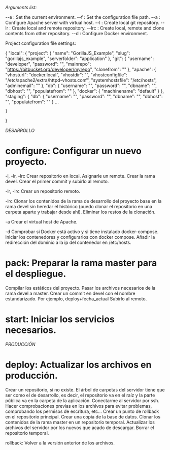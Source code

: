 *Arguments list:*

--e : Set the current environment.
--f : Set the configuration file path.
--a : Configure Apache server with virtual host.
--l : Create local git repository.
--lr : Create local and remote repository.
--lrc : Create local, remote and clone contents from other repository.
--d : Configure Docker environment.


Project configuration file settings:

{
    "local": {
        "project": {
            "name": "GorillaJS_Example",
            "slug": "gorillajs_example",
            "serverfolder": "application"
        },
        "git": {
            "username": "developer",
            "password": "",
            "mainrepo": "https://bitbucket.org/developer/myrepo",
            "clonefrom": ""
        },
        "apache": {
            "vhosturl": "docker.local",
            "vhostdir": "",
            "vhostconfigfile": "/etc/apache2/extra/httpd-vhosts.conf",
            "systemhostsfile": "/etc/hosts",
            "adminemail": ""
        },
        "db": {
            "username": "",
            "password": "",
            "dbname": "",
            "dbhost": "",
            "populatefrom": ""
        },
        "docker": {
            "machinename": "default"
        }
    },
    "staging": {
        "db": {
            "username": "",
            "password": "",
            "dbname": "",
            "dbhost": "",
            "populatefrom": ""
        }
        ...

    }
}


*DESARROLLO*

configure: Configurar un nuevo proyecto. 
====
-l, -lr, -lrc
Crear repositorio en local.
Asignarle un remote.
Crear la rama devel.
Crear el primer commit y subirlo al remoto.

-lr, -lrc
Crear un repositorio remoto.

-lrc
Clonar los contenidos de la rama de desarrollo del proyecto base en la rama devel sin heredar el histórico (puedo clonar el repositorio en una carpeta aparte y trabajar desde ahí).
Eliminar los restos de la clonación.

-a
Crear el virtual host de Apache.

-d
Comprobar si Docker está activo y si tiene instalado docker-compose.
Iniciar los contenedores y configurarlos con docker compose.
Añadir la redirección del dominio a la ip del contenedor en /etc/hosts.

pack: Preparar la rama master para el despliegue.
====
Compilar los estáticos del proyecto.
Pasar los archivos necesarios de la rama devel a master.
Crear un commit en devel con el nombre estandarizado. Por ejemplo, deploy+fecha_actual
Subirlo al remoto.

start: Iniciar los servicios necesarios.
====



*PRODUCCIÓN*

deploy: Actualizar los archivos en producción.
====
Crear un repositorio, si no existe. El árbol de carpetas del servidor tiene que ser como el de desarrollo, es decir, el repositorio va en el raíz y la parte pública va en la carpeta de la aplicación.
Conectarme al servidor por ssh.
Hacer comprobaciones previas en los archivos para evitar problemas, comprobando los permisos de escritura, etc...
Crear un punto de rollback en el repositorio principal.
Crear una copia de la base de datos.
Clonar los contenidos de la rama master en un repositorio temporal.
Actualizar los archivos del servidor por los nuevos que acado de descargar.
Borrar el repositorio temporal.

rollback: Volver a la versión anterior de los archivos.

